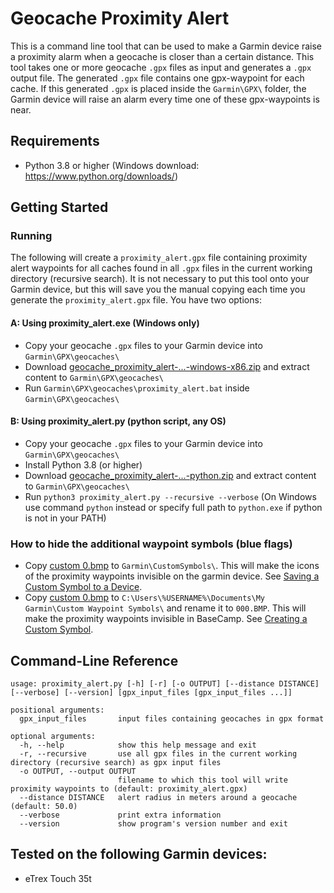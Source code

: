 # Geocache Proximity Alert
This is a command line tool that can be used to make a Garmin device raise a proximity alarm when a geocache is closer than a certain distance.
This tool takes one or more geocache `.gpx` files as input and generates a `.gpx` output file.
The generated `.gpx` file contains one gpx-waypoint for each cache.
If this generated `.gpx` is placed inside the `Garmin\GPX\` folder, the Garmin device will raise an alarm every time one of these gpx-waypoints is near.

## Requirements
 - Python 3.8 or higher (Windows download: https://www.python.org/downloads/)

## Getting Started
### Running
The following will create a `proximity_alert.gpx` file containing proximity alert waypoints for all caches found in all `.gpx` files in the current working directory (recursive search). It is not necessary to put this tool onto your Garmin device, but this will save you the manual copying each time you generate the `proximity_alert.gpx` file. You have two options:
#### A: Using proximity_alert.exe (Windows only)
 - Copy your geocache `.gpx` files to your Garmin device into `Garmin\GPX\geocaches\`
 - Download [geocache_proximity_alert-...-windows-x86.zip](https://github.com/markusobi/Geocache-Proximity-Alert/releases) and extract content to `Garmin\GPX\geocaches\`
 - Run `Garmin\GPX\geocaches\proximity_alert.bat` inside `Garmin\GPX\geocaches\`
#### B: Using proximity_alert.py (python script, any OS)
 - Copy your geocache `.gpx` files to your Garmin device into `Garmin\GPX\geocaches\`
 - Install Python 3.8 (or higher)
 - Download [geocache_proximity_alert-...-python.zip](https://github.com/markusobi/Geocache-Proximity-Alert/releases) and extract content to `Garmin\GPX\geocaches\`
 - Run `python3 proximity_alert.py --recursive --verbose` (On Windows use command `python` instead or specify full path to `python.exe` if python is not in your PATH)

### How to hide the additional waypoint symbols (blue flags)
 - Copy [custom 0.bmp](https://raw.githubusercontent.com/markusobi/Geocache-Proximity-Alert/master/custom%200.bmp) to `Garmin\CustomSymbols\`. This will make the icons of the proximity waypoints invisible on the garmin device. See [Saving a Custom Symbol to a Device](https://support.garmin.com/?faq=VTS8XTdjCW5Tx3HyfJ3eQ6).
 - Copy [custom 0.bmp](https://raw.githubusercontent.com/markusobi/Geocache-Proximity-Alert/master/custom%200.bmp) to `C:\Users\%USERNAME%\Documents\My Garmin\Custom Waypoint Symbols\` and rename it to `000.BMP`. This will make the proximity waypoints invisible in BaseCamp. See [Creating a Custom Symbol](https://support.garmin.com/?faq=VTS8XTdjCW5Tx3HyfJ3eQ6).

## Command-Line Reference
```
usage: proximity_alert.py [-h] [-r] [-o OUTPUT] [--distance DISTANCE] [--verbose] [--version] [gpx_input_files [gpx_input_files ...]]

positional arguments:
  gpx_input_files       input files containing geocaches in gpx format

optional arguments:
  -h, --help            show this help message and exit
  -r, --recursive       use all gpx files in the current working directory (recursive search) as gpx input files
  -o OUTPUT, --output OUTPUT
                        filename to which this tool will write proximity waypoints to (default: proximity_alert.gpx)
  --distance DISTANCE   alert radius in meters around a geocache (default: 50.0)
  --verbose             print extra information
  --version             show program's version number and exit
```

## Tested on the following Garmin devices:
 - eTrex Touch 35t
